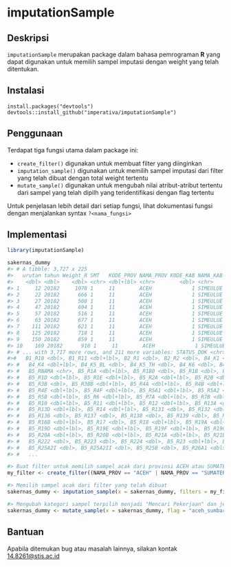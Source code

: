 # imputationSample

## Deskripsi
`imputationSample` merupakan package dalam bahasa pemrograman **R** yang dapat digunakan untuk memilih sampel imputasi dengan weight yang telah ditentukan.

## Instalasi
```
install.packages("devtools")
devtools::install_github("imperativa/imputationSample")
```

## Penggunaan
Terdapat tiga fungsi utama dalam package ini:
* `create_filter()` digunakan untuk membuat filter yang diinginkan
* `imputation_sample()` digunakan untuk memilih sampel imputasi dari filter yang telah dibuat dengan total weight tertentu
* `mutate_sample()` digunakan untuk mengubah nilai atribut-atribut tertentu dari sampel yang telah dipilh yang teridentifikasi dengan flag tertentu

Untuk penjelasan lebih detail dari setiap fungsi, lihat dokumentasi fungsi dengan menjalankan syntax `?<nama_fungsi>`

## Implementasi
```r
library(imputationSample)

sakernas_dummy
#> # A tibble: 3,727 x 225
#>   urutan tahun Weight_R SMT   KODE_PROV NAMA_PROV KODE_KAB NAMA_KAB KLASIFIKASI NO_DSRT KRT_DSRT ALAMAT NBANGS NBF  
#>    <dbl> <dbl>    <dbl> <chr> <dbl+lbl> <chr>        <dbl> <chr>    <dbl+lbl>     <dbl> <chr>    <chr>  <chr>  <chr>
#> 1     12 20182     1078 1     11        ACEH             1 SIMEULUE 2                 4 ARISUDIN JLN T~ 042    042  
#> 2     22 20182      666 1     11        ACEH             1 SIMEULUE 2                 6 SURIADIN JL TG~ 070    070  
#> 3     27 20182      508 1     11        ACEH             1 SIMEULUE 2                 7 EDI SAH~ JL TG~ 081    081  
#> 4     47 20182      694 1     11        ACEH             1 SIMEULUE 2                 2 AFRIZAL  KAMPU~ 023    006  
#> 5     57 20182      516 1     11        ACEH             1 SIMEULUE 2                 4 MUHAMMAD KAMPU~ 047    019  
#> 6     63 20182      677 1     11        ACEH             1 SIMEULUE 2                 7 JOHN VA~ KAMPU~ 099    024  
#> 7    111 20182      621 1     11        ACEH             1 SIMEULUE 2                 1 JAKRIL   DUSUN~ 004    004  
#> 8    125 20182      718 1     11        ACEH             1 SIMEULUE 2                 4 SARIFUD~ DUSUN~ 045    042  
#> 9    150 20182      859 1     11        ACEH             1 SIMEULUE 2                10 SULDANI  DUSUN~ 021    019  
#> 10    169 20182      910 1     11        ACEH             1 SIMEULUE 2                 3 SULRAHM~ DUSUN~ 016    016  
#> # ... with 3,717 more rows, and 211 more variables: STATUS_DOK <chr>, USERNAME <chr>, NAMA <chr>, B1_R9 <chr>,
#>#   B1_R10 <dbl>, B1_R11 <dbl+lbl>, B2_R1 <dbl>, B2_R2 <dbl>, B4_K1 <dbl>, B4_K2 <chr>, B4_K3 <dbl+lbl>,
#> #   B4_K4 <dbl+lbl>, B4_K5_BL <dbl>, B4_K5_TH <dbl>, B4_K6 <dbl>, B4_K7 <dbl+lbl>, B4_K8 <dbl+lbl>, B5_RINFO <dbl>,
#> #   B5_RNAMA <chr>, B5_R1A <dbl+lbl>, B5_R1B0 <dbl>, B5_R1B <dbl>, B5_R1BB <dbl+lbl>, B5_R1C <dbl+lbl>,
#> #   B5_R1D <dbl+lbl>, B5_R1E <dbl+lbl>, B5_R2A <dbl+lbl>, B5_R2B <dbl>, B5_R2BB <dbl+lbl>, B5_R3A <dbl+lbl>,
#> #   B5_R3B <dbl>, B5_R3BB <dbl+lbl>, B5_R4A <dbl+lbl>, B5_R4B <dbl+lbl>, B5_R4C <dbl+lbl>, B5_R4D <dbl+lbl>,
#> #   B5_R4E <dbl+lbl>, B5_R4F <dbl+lbl>, B5_R5A1 <dbl+lbl>, B5_R5A2 <dbl+lbl>, B5_R5A3 <dbl+lbl>, B5_R5A4 <dbl+lbl>,
#> #   B5_R5B <dbl+lbl>, B5_R6 <dbl+lbl>, B5_R7A <dbl+lbl>, B5_R7B <dbl+lbl>, B5_R8 <dbl+lbl>, B5_R9 <dbl+lbl>,
#> #   B5_R10 <dbl+lbl>, B5_R11 <dbl+lbl>, B5_R12 <dbl+lbl>, B5_R13A <dbl+lbl>, B5_R13B <dbl+lbl>, B5_R13C <dbl+lbl>,
#> #   B5_R13D <dbl+lbl>, B5_R14 <dbl+lbl>, B5_R131 <dbl>, B5_R132 <dbl>, B5_R133 <dbl>, B5_R134 <dbl>, B5_R135 <dbl>,
#> #   B5_R136 <dbl>, B5_R137 <dbl>, B5_R138 <dbl>, B5_R139 <dbl>, B5_R15A <dbl+lbl>, B5_R15B <dbl+lbl>, B5_R16A <dbl+lbl>,
#> #   B5_R16B <dbl+lbl>, B5_R17 <dbl>, B5_R18 <dbl+lbl>, B5_R19A <dbl+lbl>, B5_R19B <dbl+lbl>, B5_R19C <dbl+lbl>,
#> #   B5_R19D <dbl+lbl>, B5_R19E <dbl+lbl>, B5_R19F <dbl+lbl>, B5_R19G <dbl+lbl>, B5_R19H <dbl+lbl>, B5_R19I <dbl+lbl>,
#> #   B5_R20A <dbl+lbl>, B5_R20B <dbl+lbl>, B5_R21A <dbl+lbl>, B5_R21B <dbl+lbl>, B5_R22 <dbl+lbl>, B5_R221 <dbl>,
#> #   B5_R222 <dbl>, B5_R223 <dbl>, B5_R224 <dbl>, B5_R23 <dbl+lbl>, B5_R24 <dbl+lbl>, B5_R25A <dbl+lbl>, B5_R25A1 <dbl>,
#> #   B5_R25A2I <dbl>, B5_R25A2II <dbl>, B5_R25B <dbl>, B5_R26A1 <dbl>, B5_R26A2 <dbl>, B5_R26A3 <dbl>, B5_R26A4 <dbl>,
#> #   ...

#> Buat filter untuk memilih sampel acak dari provinsi ACEH atau SUMATERA BARAT dengan klasifikasi Perkotaan 
my_filter <- create_filter((NAMA_PROV == "ACEH" | NAMA_PROV == "SUMATERA BARAT") & KLASIFIKASI == 1)

#> Memilih sampel acak dari filter yang telah dibuat
sakernas_dummy <- imputation_sample(x = sakernas_dummy, filters = my_filter, weight_aggregate = 45000, weight_col = Weight_R, iter = 10, flag = "aceh_sumbar_1")

#> Mengubah kategori sampel terpilih menjadi "Mencari Pekerjaan" dan jenis kegiatan menjadi "Mempersiapkan Usaha"
sakernas_dummy <- mutate_sample(x = sakernas_dummy, flag = "aceh_sumbar_1", kategori = 1, jenisKegiatan = 2)
```
## Bantuan
Apabila ditemukan bug atau masalah lainnya, silakan kontak 14.8261@stis.ac.id

